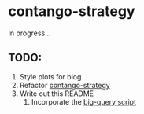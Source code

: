 # contango-strategy

In progress...

## TODO:

1. Style plots for blog
2. Refactor [contango-strategy](./main.Rmd)
3. Write out this README
   1. Incorporate the [big-query script](scripts/spy_strangle_pnl.sql)
